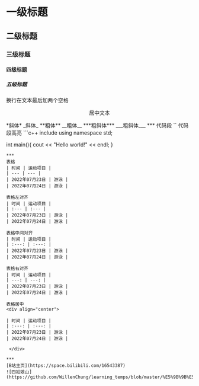 # 一级标题
## 二级标题
### 三级标题
#### 四级标题
##### 五级标题
换行在文本最后加两个空格  
<p align="center">居中文本</p>  
*斜体* _斜体_    
**粗体** __粗体__    
***粗斜体*** ___粗斜体___    
***
代码段  
`<hello world>`  
代码段高亮  
```c++
include<iostream>
using namespace std;

int main(){
    cout << "Hello world!" << endl;
}
```
***
表格  
| 时间 | 运动项目 |
| --- | --- |
| 2022年07月23日 | 游泳 |
| 2022年07月24日 | 游泳 | 

表格左对齐  
| 时间 | 运动项目 |
| :--- | :--- |
| 2022年07月23日 | 游泳 |
| 2022年07月24日 | 游泳 | 

表格中间对齐  
| 时间 | 运动项目 |
| :---: | :---: |
| 2022年07月23日 | 游泳 |
| 2022年07月24日 | 游泳 |  

表格右对齐    
| 时间 | 运动项目 |
| ---: | ---: |
| 2022年07月23日 | 游泳 |
| 2022年07月24日 | 游泳 |  

表格居中        
<div align="center">
    
| 时间 | 运动项目 |
| :---: | :---: |
| 2022年07月23日 | 游泳 |
| 2022年07月24日 | 游泳 |

 </div> 
 
***
[B站主页](https://space.bilibili.com/16543387)  
![四姑娘山](https://github.com/WillenChung/learning_temps/blob/master/%E5%9B%9B%E5%A7%91%E5%A8%98.JPG)  


